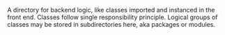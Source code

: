 A directory for backend logic, like classes imported and instanced in the front end. Classes follow single responsibility principle. Logical groups of classes may be stored in subdirectories here, aka packages or modules.
